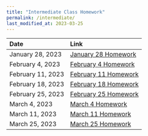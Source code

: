 ```yaml
---
title: "Intermediate Class Homework"
permalink: /intermediate/
last_modified_at: 2023-03-25
---
```


| Date | Link  |
| :--- |  :--- |
|January 28, 2023| [January 28 Homework](https://forms.gle/dNWog8CfMWUu5Gj46)|
|February 4, 2023| [February 4 Homework](https://forms.gle/DB56K3CV8KGxE7278)|
|February 11, 2023| [February 11 Homework](https://forms.gle/WmEB9fWDqsvE8jkUA)|
|February 18, 2023| [February 18 Homework](https://forms.gle/YgEkB4naqz8wiabV6)|
|February 25, 2023| [February 25 Homework](https://forms.gle/GohP2E7Z5L86cU4M8)|
|March 4, 2023| [March 4 Homework](https://forms.gle/k8TrhPMcgkhiivrw7)|
|March 11, 2023| [March 11 Homework](https://forms.gle/JwxPcsSoZfBgnQnF9)|
|March 25, 2023| [March 25 Homework](https://forms.gle/MsAVvY3uxmevprtY9)|